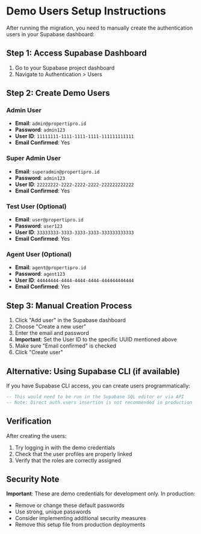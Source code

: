 # Demo Users Setup Instructions

After running the migration, you need to manually create the authentication users in your Supabase dashboard:

## Step 1: Access Supabase Dashboard
1. Go to your Supabase project dashboard
2. Navigate to Authentication > Users

## Step 2: Create Demo Users

### Admin User
- **Email**: `admin@propertipro.id`
- **Password**: `admin123`
- **User ID**: `11111111-1111-1111-1111-111111111111`
- **Email Confirmed**: Yes

### Super Admin User
- **Email**: `superadmin@propertipro.id`
- **Password**: `admin123`
- **User ID**: `22222222-2222-2222-2222-222222222222`
- **Email Confirmed**: Yes

### Test User (Optional)
- **Email**: `user@propertipro.id`
- **Password**: `user123`
- **User ID**: `33333333-3333-3333-3333-333333333333`
- **Email Confirmed**: Yes

### Agent User (Optional)
- **Email**: `agent@propertipro.id`
- **Password**: `agent123`
- **User ID**: `44444444-4444-4444-4444-444444444444`
- **Email Confirmed**: Yes

## Step 3: Manual Creation Process

1. Click "Add user" in the Supabase dashboard
2. Choose "Create a new user"
3. Enter the email and password
4. **Important**: Set the User ID to the specific UUID mentioned above
5. Make sure "Email confirmed" is checked
6. Click "Create user"

## Alternative: Using Supabase CLI (if available)

If you have Supabase CLI access, you can create users programmatically:

```sql
-- This would need to be run in the Supabase SQL editor or via API
-- Note: Direct auth.users insertion is not recommended in production
```

## Verification

After creating the users:
1. Try logging in with the demo credentials
2. Check that the user profiles are properly linked
3. Verify that the roles are correctly assigned

## Security Note

**Important**: These are demo credentials for development only. In production:
- Remove or change these default passwords
- Use strong, unique passwords
- Consider implementing additional security measures
- Remove this setup file from production deployments